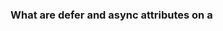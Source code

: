 ### What are defer and async attributes on a <script> tag?
If neither attribute is present, the script is downloaded and executed synchronously, and will halt parsing of the document until it has finished executing (default behavior). Scripts are downloaded and executed in the order they are encountered.

The defer attribute downloads the script while the document is still parsing but waits until the document has finished parsing before executing it, equivalent to executing inside a DOMContentLoaded event listener. defer scripts will execute in order.

The async attribute downloads the script during parsing the document but will pause the parser to execute the script before it has fully finished parsing. async scripts will not necessarily execute in order.

Note: both attributes must only be used if the script has a src attribute (i.e. not an inline script).

#### Good to hear
- Placing a defer script in the head allows the browser to download the script while the page is still parsing, and is therefore a better option than placing the script before the end of the body.
- If the scripts rely on each other, use defer.
- If the script is independent, use async.
- Use defer if the DOM must be ready and the contents are not placed within a DOMContentLoaded listener.

### deepEqual
```js
function isDeepEqual(obj1, obj2, testPrototypes = false) {
  if (obj1 === obj2) {
    return true
  }

  if (typeof obj1 === "function" && typeof obj2 === "function") {
    return obj1.toString() === obj2.toString()
  }

  if (obj1 instanceof Date && obj2 instanceof Date) {
    return obj1.getTime() === obj2.getTime()
  }

  if (
    Object.prototype.toString.call(obj1) !==
      Object.prototype.toString.call(obj2) ||
    typeof obj1 !== "object"
  ) {
    return false
  }

  const prototypesAreEqual = testPrototypes
    ? isDeepEqual(
        Object.getPrototypeOf(obj1),
        Object.getPrototypeOf(obj2),
        true
      )
    : true

  const obj1Props = Object.getOwnPropertyNames(obj1)
  const obj2Props = Object.getOwnPropertyNames(obj2)

  return (
    obj1Props.length === obj2Props.length &&
    prototypesAreEqual &&
    obj1Props.every(prop => isDeepEqual(obj1[prop], obj2[prop]))
  )
}
```

### event delegation
```js
document.addEventListener("click", e => {
  if (e.target.closest("button")) {
    handleButtonClick()
  }
})
```

### What are some differences that XHTML has compared to HTML?
- An XHTML element must have an XHTML DOCTYPE
- Attributes values must be enclosed in quotes
- Attribute minimization is forbidden (e.g. one has to use checked="checked" instead of checked)
- Elements must always be properly nested
- Special characters must be escaped

### What are the lifecycle methods in React?
- getDerivedStateFromProps: Executed before rendering on the initial mount and all component updates. Used to update the state based on changes in props over time. Has rare use cases, like tracking component animations during the lifecycle. There are only few cases where this makes sense to use over other lifecycle methods. It expects to return an object that will be the the new state, or null to update nothing. This method does not have access to the component instance either.

- componentDidMount: Executed after first rendering and here all AJAX requests, DOM or state updates, and set up eventListeners should occur.

- shouldComponentUpdate: Determines if the component will be updated or not. By default, it returns true. If you are sure that the component doesn't need to render after state or props are updated, you can return a false value. It is a great place to improve performance as it allows you to prevent a rerender if component receives new prop.

- getSnapshotBeforeUpdate: Invoked right after a component render happens because of an update, before componentDidUpdate. Any value returned from this method will be passed to componentDidUpdate.

- componentDidUpdate: Mostly it is used to update the DOM in response to prop or state changes.

- componentWillUnmount: It will be used to cancel any outgoing network requests, or remove all event listeners associated with the component.

- componentDidCatch: Used in error boundaries, which are components that implement this method. It allows the component to catch JavaScript errors anywhere in the child component tree (below this component), log errors, and display a UI with error information.

### Create a function that masks a string of characters with # except for the last four (4) characters.
```js
const mask = (str, maskChar = "#") =>
  str.slice(-4).padStart(str.length, maskChar)
  mask("123456789") // "#####6789"
```
### What is the difference between null and undefined?
- typeof undefined evaluates to "undefined".

typeof null evaluates "object". However, it is still a primitive value and this is considered an implementation bug in JavaScript.

undefined == null evaluates to true.

### == 相对于引用类型和非引用类型
```js
const a = [1, 2, 3]
const b = [1, 2, 3]
const c = "1,2,3"

console.log(a == c)
console.log(a == b)
```
Objects are compared by reference

### What does the following function return?
```js
function greet() {
  return
  {
    message: "hello"
  }
}
```

### js添加;的特例
- The line starts with [
- The line starts with (

### what is the children prop?
children is part of the props object passed to components that allows components to be passed as data to other components, providing the ability to compose components cleanly. There are a number of methods available in the React API to work with this prop, such as React.Children.map, React.Children.forEach, React.Children.count, React.Children.only and React.Children.toArray. A simple usage example of the children prop is as follows:
```js
function GenericBox({ children }) {
  return <div className="container">{children}</div>
}

function App() {
  return (
    <GenericBox>
      <span>Hello</span> <span>World</span>
    </GenericBox>
  )
}
```
相当于vue中的slot

### What is a closure? Can you give a useful example of one?
A closure is a function defined inside another function and has access to its lexical scope even when it is executing outside its lexical scope. The closure has access to variables in three scopes:
- Variables declared in its own scope
- Variables declared in the scope of the parent function
- Variables declared in the global scope

In JavaScript, all functions are closures because they have access to the outer scope, but most functions don't utilise the usefulness of closures: the persistence of state. Closures are also sometimes called stateful functions because of this.

In addition, closures are the only way to store private data that can't be accessed from the outside in JavaScript. They are the key to the UMD (Universal Module Definition) pattern, which is frequently used in libraries that only expose a public API but keep the implementation details private, preventing name collisions with other libraries or the user's own code.

### 错误边界（Error Boundaries）

错误边界是一种 React 组件，这种组件可以捕获并打印发生在其子组件树任何位置的 JavaScript 错误，并且，它会渲染出备用 UI，而不是渲染那些崩溃了的子组件树。错误边界在渲染期间、生命周期方法和整个组件树的构造函数中捕获错误。

请使用 static getDerivedStateFromError() 渲染备用 UI ，使用 componentDidCatch() 打印错误信息。

自 React 16 起，任何未被错误边界捕获的错误将会导致整个 React 组件树被卸载。

### js中唯一不与自己相等的值NaN
```JS
const isNaN = x => x !== x
```

### pipe
```js
const square = v => v * v
const double = v => v * 2
const addOne = v => v + 1
const pipe = (...fns) => x => fns.reduce((v, fn) => fn(v), x)
const res = pipe(square, double, addOne)
res(3) // 19; addOne(double(square(3)))
```
有点像lodash的flow

### pure function
A pure function is a function that satisfies these two conditions:

Given the same input, the function returns the same output.
The function doesn't cause side effects outside of the function's scope (i.e. mutate data outside the function or data supplied to the function).
